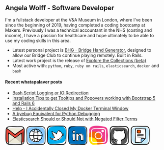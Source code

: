 ## Angela Wolff - Software Developer

I'm a fullstack developer at the V&A Museum in London, where I've been since the beginning of 2019, having completed a coding bootcamp at Makers. Previously I was a technical accountant in the NHS (costing and income), I have a passion for healthcare and hope ultimately to be able to use my coding skills in this area.

- Latest personal project is [BHG - Bridge Hand Generator](http://www.remotebridge.co.uk), designed to allow our Bridge Club to continue playing remotely. Built in Rails.
- Latest work project is the release of [Explore the Collections (beta)](https://www.vam.ac.uk/blog/digital/announcing-explore-the-collections)
- Most active with: `python`, `ruby`, `ruby on rails`, `elasticsearch`, `docker` and `bash`

#### Recent whatapalaver posts
<!-- BLOG-POST-LIST:START -->
- [Bash Script Logging or IO Redirection](https://whatapalaver.co.uk/bash-logging)
- [Installation Tips to get Tooltips and Popovers working with Bootstrap 5 and Rails 6](https://whatapalaver.co.uk/bootstrap-5-rails-6)
- [Help - I Accidentally Closed My Docker Terminal Window](https://whatapalaver.co.uk/closed-my-docker-terminal)
- [A byebug Equivalent for Python Debugging](https://whatapalaver.co.uk/byebug-for-python)
- [Elasticsearch Should or Should Not with Negated Filter Terms](https://whatapalaver.co.uk/elasticsearch-should-or-should-not)
<!-- BLOG-POST-LIST:END -->

[![alt text][1.1]][email]
[![alt text][2.1]][blog]
[![alt text][3.1]][twitter]
[![alt text][4.1]][linkedin]
[![alt text][5.1]][instagram]
[![alt text][6.1]][github]
[![alt text][7.1]][cv]

[1.1]: /images/iconfinder_social-media_gmail_1873613.png "email link"
[2.1]: /images/iconfinder_social-media_web_1873909.png "blog link"
[3.1]: /images/iconfinder_social-media_twitter_sm.png "twitter link"
[4.1]: /images/iconfinder_social-media_linkedin_1727490.png "linkedin"
[5.1]: /images/iconfinder_social-media_instagram_1543322.png "instagram link"
[6.1]: /images/iconfinder_social-media_GitHub_1872635.png "github link"
[7.1]: /images/iconfinder_social-media_CV_4206650.png "resume link"

[email]: mailto:warriorwomenblog@gmail.com
[twitter]: https://twitter.com/DoctorMoxie
[blog]: https://whatapalaver.co.uk
[linkedin]: https://www.linkedin.com/in/angelwolff
[instagram]: https://instagram/whatapalaver_codes
[github]: https://github.com/Whatapalaver
[cv]: https://github.com/Whatapalaver/CV/blob/master/README.md
